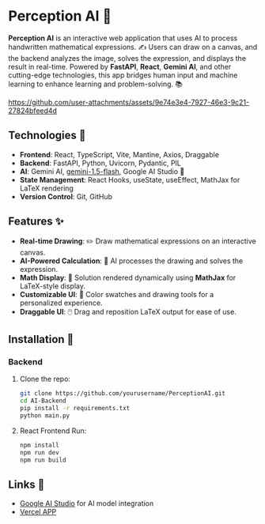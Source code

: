 
# Perception AI 🤖

**Perception AI** is an interactive web application that uses AI to process handwritten mathematical expressions. ✍️ Users can draw on a canvas, and the backend analyzes the image, solves the expression, and displays the result in real-time. Powered by **FastAPI**, **React**, **Gemini AI**, and other cutting-edge technologies, this app bridges human input and machine learning to enhance learning and problem-solving. 📚


https://github.com/user-attachments/assets/9e74e3e4-7927-46e3-9c21-27824bfeed4d


## Technologies 🚀

- **Frontend**: React, TypeScript, Vite, Mantine, Axios, Draggable
- **Backend**: FastAPI, Python, Uvicorn, Pydantic, PIL
- **AI**: Gemini AI, [gemini-1.5-flash](https://cloud.google.com/ai), Google AI Studio 🧠
- **State Management**: React Hooks, useState, useEffect, MathJax for LaTeX rendering
- **Version Control**: Git, GitHub

## Features ✨

- **Real-time Drawing**: ✏️ Draw mathematical expressions on an interactive canvas.
- **AI-Powered Calculation**: 🤖 AI processes the drawing and solves the expression.
- **Math Display**: 📐 Solution rendered dynamically using **MathJax** for LaTeX-style display.
- **Customizable UI**: 🎨 Color swatches and drawing tools for a personalized experience.
- **Draggable UI**: 🖱️ Drag and reposition LaTeX output for ease of use.

## Installation 🔧

### Backend

1. Clone the repo:
   ```bash
   git clone https://github.com/yourusername/PerceptionAI.git
   cd AI-Backend
   pip install -r requirements.txt
   python main.py
   ```

2. React Frontend Run:
   ```bash
   npm install
   npm run dev
   npm run build
   ```

## Links 🔗

- [Google AI Studio](https://aistudio.google.com/) for AI model integration
- [Vercel APP](https://ai-illustration-git-main-ranjan2829s-projects.vercel.app/)
